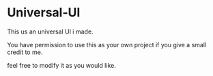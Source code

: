# Universal-UI

This us an universal UI i made.

You have permission to use this as your own project if you give a small credit to me.

feel free to modify it as you would like.
